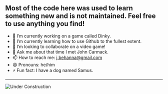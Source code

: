 Most of the code here was used to learn something new and is not maintained. Feel free to use anything you find!
---
- 🔭 I’m currently working on a game called Dinky.
- 🌱 I’m currently learning how to use Github to the fullest extent.
- 👯 I’m looking to collaborate on a video game!
- 💬 Ask me about that time I met John Carmack.
- 📫 How to reach me: j.behanna@gmail.com
- 😄 Pronouns: he/him
- ⚡ Fun fact: I have a dog named Samus.
---
![Under Construction](https://miro.medium.com/max/646/1*60MNgcG7aJHleB_4rkCbtA.gif "Geocities style construction barrier")
